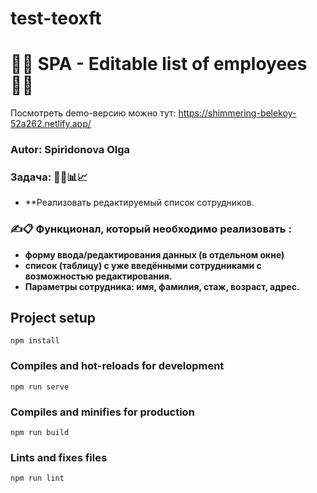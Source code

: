 # test-teoxft
# 👩‍💻 SPA - Editable list of employees 👩‍💻

Посмотреть demo-версию можно тут: https://shimmering-belekoy-52a262.netlify.app/

### Autor: Spiridonova Olga

### Задача: 👨‍💼📊📈

- **Реализовать  редактируемый список сотрудников.

### ✍📋 Функционал, который необходимо реализовать :
- **форму ввода/редактирования данных (в отдельном окне)**
- **список (таблицу) с  уже введёнными сотрудниками с возможностью редактирования.**
- **Параметры сотрудника: имя, фамилия, стаж, возраст, адрес.**

## Project setup
```
npm install
```
### Compiles and hot-reloads for development
```
npm run serve
```
### Compiles and minifies for production
```
npm run build
```
### Lints and fixes files
```
npm run lint
```

